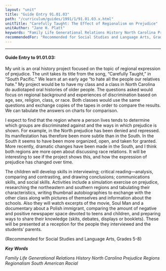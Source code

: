```yaml
---
layout: "unit"
title: "Guide Entry 91.01.03"
path: "/curriculum/guides/1991/1/91.01.03.x.html"
unitTitle: "Carefully Taught: The Effect of Regionalism on Prejudice"
unitAuthor: "Jane H. Platt"
keywords: "Family Life Generational Relations History North Carolina Prejudice Regions Regionalism South American Racial"
recommendedFor: "Recommended for Social Studies and Language Arts, Grades 5-8"
---
```

<body>
<hr/>
 <h4>
  Guide Entry to 91.01.03:
 </h4>
 My unit is an oral history project focused on the topic of regional expression of prejudice. The unit takes its title from the song, “Carefully Taught,” in “South Pacific.” We learn at an early age “to hate all the people our relatives hate.” My project would be to have my class and a class in North Carolina do audiotaped oral histories of older people. The questions asked would focus on regional background and experiences of discrimination based on age, sex, religion, class, or race. Both classes would use the same questions and exchange copies of the tapes in order to compare the results. We can tabulate the answers on charts for comparison.
 <p>
  I expect to find that the region where a person lives tends to determine which groups are discriminated against and the ways in which prejudice is shown. For example, in the North prejudice has been denied and repressed. Its manifestation has therefore been more subtle than in the South. In the South it seems to have been more organized, open, and taken for granted. More recently, dramatic changes have been made in the South, and I think both regions are more open about discussing race relations. It will be interesting to see if the project shows this, and how the expression of prejudice has changed over time.
 </p>
 <p>
  The children will develop skills in interviewing; critical reading—analysis, comparing and contrasting, and drawing conclusions; communications skills, and social skills. Activities include a simulation exercise on prejudice, researching the northeastern and southern regions and tabulating their characteristics, writing thumbnail autobiographies to exchange with the other class along with pictures of themselves and information about the schools. Also they will watch excerpts of the movie, Soul Man and a documentary about a Polish immigrant, comparing the amount of negative and positive newspaper space devoted to teens and children, and preparing ways to share their knowledge (skits, debates, displays or booklets). These will be presented at a reception for the people they interviewed and the students’ parents.
 </p>
 <p>
  (Recommended for Social Studies and Language Arts, Grades 5-8)
 </p>
<p>
  <b>
   <i>
    Key Words
   </i>
  </b>
  <br/>
 </p>
 <p>
  <i>
   Family Life Generational Relations History North Carolina Prejudice Regions Regionalism South American Racial
  </i>
 </p>

</body>